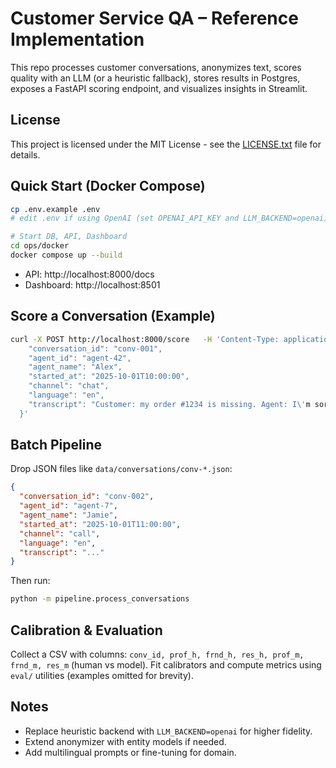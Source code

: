 # Customer Service QA – Reference Implementation

This repo processes customer conversations, anonymizes text, scores quality with an LLM (or a heuristic fallback), stores results in Postgres, exposes a FastAPI scoring endpoint, and visualizes insights in Streamlit.

## License

This project is licensed under the MIT License - see the [LICENSE.txt](LICENSE.txt) file for details.

## Quick Start (Docker Compose)

```bash
cp .env.example .env
# edit .env if using OpenAI (set OPENAI_API_KEY and LLM_BACKEND=openai)

# Start DB, API, Dashboard
cd ops/docker
docker compose up --build
```

- API: http://localhost:8000/docs
- Dashboard: http://localhost:8501

## Score a Conversation (Example)

```bash
curl -X POST http://localhost:8000/score   -H 'Content-Type: application/json'   -d '{
    "conversation_id": "conv-001",
    "agent_id": "agent-42",
    "agent_name": "Alex",
    "started_at": "2025-10-01T10:00:00",
    "channel": "chat",
    "language": "en",
    "transcript": "Customer: my order #1234 is missing. Agent: I\'m sorry for the trouble; let me verify your account. I\'ve issued a refund and escalated your shipping issue."
  }'
```

## Batch Pipeline

Drop JSON files like `data/conversations/conv-*.json`:

```json
{
  "conversation_id": "conv-002",
  "agent_id": "agent-7",
  "agent_name": "Jamie",
  "started_at": "2025-10-01T11:00:00",
  "channel": "call",
  "language": "en",
  "transcript": "..."
}
```

Then run:

```bash
python -m pipeline.process_conversations
```

## Calibration & Evaluation

Collect a CSV with columns: `conv_id, prof_h, frnd_h, res_h, prof_m, frnd_m, res_m` (human vs model).
Fit calibrators and compute metrics using `eval/` utilities (examples omitted for brevity).

## Notes
- Replace heuristic backend with `LLM_BACKEND=openai` for higher fidelity.
- Extend anonymizer with entity models if needed.
- Add multilingual prompts or fine-tuning for domain.
